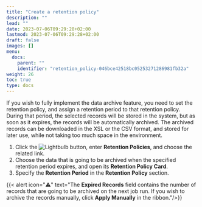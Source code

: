 ```yaml
---
title: "Create a retention policy"
description: ""
lead: ""
date: 2023-07-06T09:29:28+02:00
lastmod: 2023-07-06T09:29:28+02:00
draft: false
images: []
menu:
  docs:
    parent: ""
    identifier: "retention_policy-046bce42518bc05253271286981fb32a"
weight: 26
toc: true
type: docs
---
```


If you wish to fully implement the data archive feature, you need to set the retention policy, and assign a retention period to that retention policy. During that period, the selected records will be stored in the system, but as soon as it expires, the records will be automatically archived. The archived records can be downloaded in the XSL or the CSV format, and stored for later use, while not taking too much space in the environment. 

1. Click the ![Lightbulb](Lightbulb_icon.PNG) button, enter **Retention Policies**, and choose the related link.         
2. Choose the data that is going to be archived when the specified retention period expires, and open its **Retention Policy Card**. 
3. Specify the **Retention Period** in the **Retention Policy** section.     

  {{< alert icon="⚠️" text="The <b>Expired Records</b> field contains the number of records that are going to be archived on the next job run. If you wish to archive the records manually, click <b>Apply Manually</b> in the ribbon."/>}}